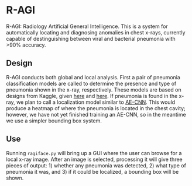 # R-AGI
R-AGI: Radiology Artificial General Intelligence. This is a system for automatically locating and diagnosing anomalies in chest x-rays, currently capable of destinguishing between viral and bacterial pneumonia with >90% accuracy.

## Design
R-AGI conducts both global and local analysis. First a pair of pneumonia classification models are called to determine the presence and type of pneumonia shown in the x-ray, respectively. These models are based on designs from Kaggle, given [here](https://www.kaggle.com/arunlukedsouza/covid-19-chest-x-ray-classification-with-resnet-18) and [here](https://www.kaggle.com/madz2000/pneumonia-detection-using-cnn-92-6-accuracy). If pneumonia is found in the x-ray, we plan to call a localization model similar to [AE-CNN](https://github.com/ekagra-ranjan/AE-CNN). This would produce a heatmap of where the pneumonia is located in the chest cavity; however, we have not yet finished training an AE-CNN, so in the meantime we use a simpler bounding box system.

## Use
Running `ragiface.py` will bring up a GUI where the user can browse for a local x-ray image. After an image is selected, processing it will give three pieces of output: 1) whether any pneumonia was detected, 2) what type of pneumonia it was, and 3) if it could be localized, a bounding box will be shown.
